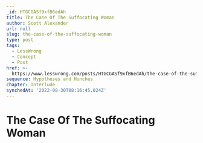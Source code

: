 ```yaml
---
_id: HTGCGASf9xfB6edAh
title: The Case Of The Suffocating Woman
author: Scott Alexander
url: null
slug: the-case-of-the-suffocating-woman
type: post
tags:
  - LessWrong
  - Concept
  - Post
href: >-
  https://www.lesswrong.com/posts/HTGCGASf9xfB6edAh/the-case-of-the-suffocating-woman
sequence: Hypotheses and Hunches
chapter: Interlude
synchedAt: '2022-08-30T08:16:45.024Z'
---
```

# The Case Of The Suffocating Woman

